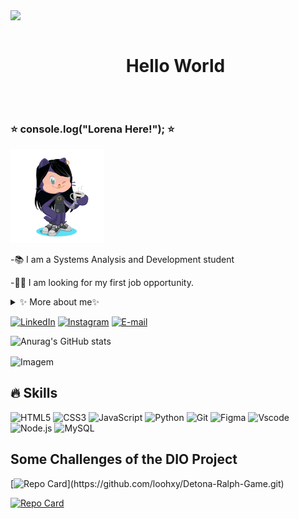 

<!--divisor-->
<img src="https://user-images.githubusercontent.com/73097560/115834477-dbab4500-a447-11eb-908a-139a6edaec5c.gif">

<!--título-->
<div id="user-content-toc">
  <ul align="center">
    <summary><h1 style="display: inline-block">Hello World</h1></summary>
</div>

<br>

### ⭐ console.log("Lorena Here!"); ⭐
<p align="left">
<img width="150px" src="https://github.com/loohxy/loohxy/blob/main/octocat-me.png?raw=true" alt="Meu Octocat">

<p>
-📚 I am a Systems Analysis and Development student          


-👩‍💻 I am looking for my first job opportunity.


<!-- Dropdown -->
<details>
  <summary>✨ More about me✨</summary>

  I'm 23 years old. Passionate about technology and creating solutions that connect people. As a Systems Analysis and Development student, I'm always looking to learn something new and transform ideas into digital experiences. I believe that technology is made to improve lives, and I want to be a part of that!

  - 🎨I like playing games, watching anime, series and practically everything that involves art and creativity!
I am also interested in learning new languages ​​and enriching my inner culture.
</details>

[![LinkedIn](https://img.shields.io/badge/LinkedIn-0077B5?style=for-the-badge&logo=linkedin&logoColor=white)](https://www.linkedin.com/in/lorena-carvalho-dev/) 
[![Instagram](https://img.shields.io/badge/Instagram-E4405F?style=for-the-badge&logo=instagram&logoColor=white)](https://www.instagram.com/loohxy/)
[![E-mail](https://img.shields.io/badge/Gmail-D14836?style=for-the-badge&logo=gmail&logoColor=white)](mailto:lorenafernandescarvalho536@gmail.com)


<!-- GithubStats -->
![Anurag's GitHub stats](https://github-readme-stats.vercel.app/api?username=Loohxy&theme=shades-of-purple&show_icons=true)



<!-- GIF -->

<p align="left">
   <img align="center" width= 750px src="https://github.com/loohxy/loohxy/assets/157033794/64371404-fa95-4003-827a-cacd7cb8b18d" alt="Imagem">
  </p>



## 🔥 Skills
<!-- Skills: Programming Languages -->
![HTML5](https://img.shields.io/badge/HTML5-E34F26?style=for-the-badge&logo=html5&logoColor=white)
![CSS3](https://img.shields.io/badge/CSS3-1572B6?style=for-the-badge&logo=css3&logoColor=white)
![JavaScript](https://img.shields.io/badge/JavaScript-F7DF1E?style=for-the-badge&logo=javascript&logoColor=black)
![Python](https://img.shields.io/badge/python-3670A0?style=for-the-badge&logo=python&logoColor=ffdd54)
![Git](https://img.shields.io/badge/GIT-E44C30?style=for-the-badge&logo=git&logoColor=white)
![Figma](https://img.shields.io/badge/Figma-696969?style=for-the-badge&logo=figma&logoColor=figma)
![Vscode](https://img.shields.io/badge/Vscode-007ACC?style=for-the-badge&logo=visual-studio-code&logoColor=white)
![Node.js](https://img.shields.io/badge/Node.js-5FA04E.svg?style=for-the-badge&logo=nodedotjs&logoColor=white)
![MySQL](https://img.shields.io/badge/MySQL-4479A1.svg?style=for-the-badge&logo=MySQL&logoColor=white)

## Some Challenges of the DIO Project
[![Repo Card](https://github-readme-stats.vercel.app/api/pin/?username=Loohxy&theme=shades-of-purple&show&repo=Detona-Ralph-Game&bg_icons=true&icon_)](https://github.com/loohxy/Detona-Ralph-Game.git)

[![Repo Card](https://github-readme-stats.vercel.app/api/pin/?username=Loohxy&theme=shades-of-purple&show&repo=angular-blog&bg_icons=true&icon)](https://github.com/loohxy/angular-blog)






